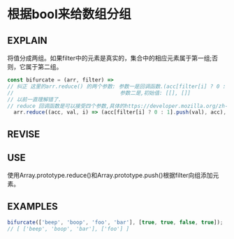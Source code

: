 # 根据bool来给数组分组

## EXPLAIN 
将值分成两组。如果filter中的元素是真实的，集合中的相应元素属于第一组;否则，它属于第二组。
```javascript
const bifurcate = (arr, filter) =>
// 纠正 这里的arr.reduce() 的两个参数: 参数一是回调函数.(acc[filter[i] ? 0 : 1].push(val), acc)
//                                  参数二是,初始值: [[], []]
// 以前一直理解错了.
// reduce 回调函数是可以接受四个参数,具体的https://developer.mozilla.org/zh-CN/docs/Web/JavaScript/Reference/Global_Objects/Array/Reduce
  arr.reduce((acc, val, i) => (acc[filter[i] ? 0 : 1].push(val), acc), [[], []]);
```
## REVISE
 
## USE
使用Array.prototype.reduce()和Array.prototype.push()根据filter向组添加元素。
## EXAMPLES 
```javascript
bifurcate(['beep', 'boop', 'foo', 'bar'], [true, true, false, true]); 
// [ ['beep', 'boop', 'bar'], ['foo'] ]
```